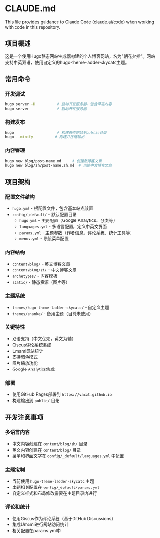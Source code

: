 # CLAUDE.md

This file provides guidance to Claude Code (claude.ai/code) when working with code in this repository.

## 项目概述

这是一个使用Hugo静态网站生成器构建的个人博客网站，名为"朝花夕拾"。网站支持中英双语，使用自定义的hugo-theme-ladder-skycatc主题。

## 常用命令

### 开发调试
```bash
hugo server -D          # 启动开发服务器，包含草稿内容
hugo server             # 启动开发服务器
```

### 构建发布
```bash
hugo                    # 构建静态网站到public目录
hugo --minify          # 构建并压缩输出
```

### 内容管理
```bash
hugo new blog/post-name.md     # 创建新博客文章
hugo new blog/zh/post-name.zh.md  # 创建中文博客文章
```

## 项目架构

### 配置文件结构
- `hugo.yml` - 根配置文件，包含基本站点设置
- `config/_default/` - 默认配置目录
  - `hugo.yml` - 主要配置（Google Analytics、分类等）
  - `languages.yml` - 多语言配置，定义中英文界面
  - `params.yml` - 主题参数（作者信息、评论系统、统计工具等）
  - `menus.yml` - 导航菜单配置

### 内容结构
- `content/blog/` - 英文博客文章
- `content/blog/zh/` - 中文博客文章
- `archetypes/` - 内容模板
- `static/` - 静态资源（图片等）

### 主题系统
- `themes/hugo-theme-ladder-skycatc/` - 自定义主题
- `themes/ananke/` - 备用主题（目前未使用）

### 关键特性
- 双语支持（中文优先，英文为辅）
- Giscus评论系统集成
- Umami网站统计
- 支持暗色模式
- 图片缩放功能
- Google Analytics集成

### 部署
- 使用GitHub Pages部署到 `https://vacat.github.io`
- 构建输出到 `public/` 目录

## 开发注意事项

### 多语言内容
- 中文内容创建在 `content/blog/zh/` 目录
- 英文内容创建在 `content/blog/` 目录  
- 菜单和界面文字在 `config/_default/languages.yml` 中配置

### 主题定制
- 当前使用 `hugo-theme-ladder-skycatc` 主题
- 主题相关配置在 `config/_default/params.yml`
- 自定义样式和布局修改需要在主题目录内进行

### 评论和统计
- 使用Giscus作为评论系统（基于GitHub Discussions）
- 集成Umami进行网站访问统计
- 相关配置在params.yml中